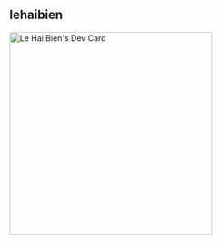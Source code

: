 ## lehaibien

<!--
**lehaibien/lehaibien** is a ✨ _special_ ✨ repository because its `README.md` (this file) appears on your GitHub profile.

Here are some ideas to get you started:

- 🔭 I’m currently working on ...
- 🌱 I’m currently learning ...
- 👯 I’m looking to collaborate on ...
- 🤔 I’m looking for help with ...
- 💬 Ask me about ...
- 📫 How to reach me: ...
- 😄 Pronouns: ...
- ⚡ Fun fact: ...
-->
<a href="https://app.daily.dev/lehaibien"><img src="https://api.daily.dev/devcards/v2/0YyZIPYFoUv323I3JeSTI.png?type=default&r=z57" width="356" alt="Le Hai Bien's Dev Card"/></a>
